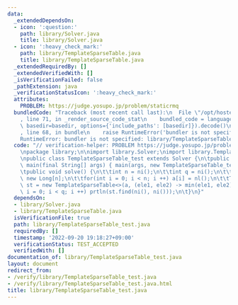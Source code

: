 ```yaml
---
data:
  _extendedDependsOn:
  - icon: ':question:'
    path: library/Solver.java
    title: library/Solver.java
  - icon: ':heavy_check_mark:'
    path: library/TemplateSparseTable.java
    title: library/TemplateSparseTable.java
  _extendedRequiredBy: []
  _extendedVerifiedWith: []
  _isVerificationFailed: false
  _pathExtension: java
  _verificationStatusIcon: ':heavy_check_mark:'
  attributes:
    PROBLEM: https://judge.yosupo.jp/problem/staticrmq
  bundledCode: "Traceback (most recent call last):\n  File \"/opt/hostedtoolcache/Python/3.10.7/x64/lib/python3.10/site-packages/onlinejudge_verify/documentation/build.py\"\
    , line 71, in _render_source_code_stat\n    bundled_code = language.bundle(stat.path,\
    \ basedir=basedir, options={'include_paths': [basedir]}).decode()\n  File \"/opt/hostedtoolcache/Python/3.10.7/x64/lib/python3.10/site-packages/onlinejudge_verify/languages/user_defined.py\"\
    , line 68, in bundle\n    raise RuntimeError('bundler is not specified: {}'.format(str(path)))\n\
    RuntimeError: bundler is not specified: library/TemplateSparseTable_test.java\n"
  code: "// verification-helper: PROBLEM https://judge.yosupo.jp/problem/staticrmq\n\
    \npackage library;\n\nimport library.Solver;\nimport library.TemplateSparseTable;\n\
    \npublic class TemplateSparseTable_test extends Solver {\n\tpublic static void\
    \ main(final String[] args) { main(args, new TemplateSparseTable_test()); }\n\n\
    \tpublic void solve() {\n\t\tint n = ni();\n\t\tint q = ni();\n\t\tLong a[] =\
    \ new Long[n];\n\t\tfor(int i = 0; i < n; i ++) a[i] = nl();\n\t\tTemplateSparseTable<Long>\
    \ st = new TemplateSparseTable<>(a, (ele1, ele2) -> min(ele1, ele2));\n\t\tfor(int\
    \ i = 0; i < q; i ++) prtln(st.find(ni(), ni()));\n\t}\n}"
  dependsOn:
  - library/Solver.java
  - library/TemplateSparseTable.java
  isVerificationFile: true
  path: library/TemplateSparseTable_test.java
  requiredBy: []
  timestamp: '2022-09-20 19:18:27+09:00'
  verificationStatus: TEST_ACCEPTED
  verifiedWith: []
documentation_of: library/TemplateSparseTable_test.java
layout: document
redirect_from:
- /verify/library/TemplateSparseTable_test.java
- /verify/library/TemplateSparseTable_test.java.html
title: library/TemplateSparseTable_test.java
---
```


